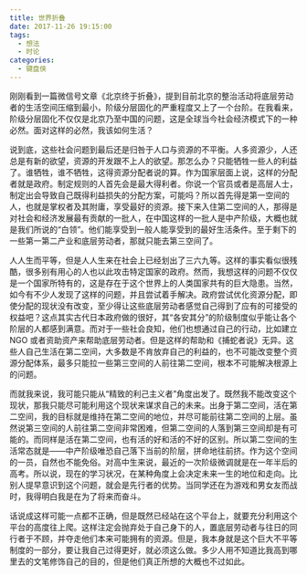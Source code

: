 ```yaml
---
title: 世界折叠
date: 2017-11-26 19:15:00
tags:
  - 想法
  - 时论
categories:
  - 键盘侠
---
```


刚刚看到一篇微信号文章《北京终于折叠》，提到目前北京的整治活动将底层劳动者的生活空间压缩到最小，阶级分层固化的严重程度又上了一个台阶。在我看来，阶级分层固化不仅仅是北京乃至中国的问题，这是全球当今社会经济模式下的一种必然。面对这样的必然，我该如何生活？

说到底，这些社会问题到最后还是归咎于人口与资源的不平衡。人多资源少，人还总是有新的欲望，资源的开发跟不上人的欲望。那怎么办？只能牺牲一些人的利益了。谁牺牲，谁不牺牲，这得资源分配者说的算。作为国家层面上说，这样的分配者就是政府。制定规则的人首先会是最大得利者。你说一个官员或者是高层人士，制定出会导致自己既得利益损失的分配方案，可能吗？所以首先得是第一空间的人，也就是掌权者及其附庸，享受最好的资源。接下来入住第二空间的人，那得是对社会和经济发展最有贡献的一批人，在中国这样的一批人是中产阶级，大概也就是我们所说的“白领”。他们能享受到一般人能享受到的最好生活条件。至于剩下的一些第一第二产业和底层劳动者，那就只能去第三空间了。
<!-- more -->
人人生而平等，但是人人生来在社会上已经划出了三六九等。这样的事实看似很残酷，很多别有用心的人也以此攻击特定国家的政府。然而，我想这样的问题不仅仅是一个国家所特有的，这是存在于这个世界上的人类国家共有的巨大隐患。当然，如今有不少人发现了这样的问题，并且尝试着手解决。政府尝试优化资源分配，即使分配的现状没有改变，至少得让这些底层劳动者感觉自己得到了应有的可接受的权益吧？这点其实古代日本政府做的很好，其“各安其分”的阶级制度似乎能让各个阶层的人都感到满意。而对于一些社会良知，他们也想通过自己的行动，比如建立 NGO 或者资助资产来帮助底层劳动者。但是这样的帮助和《捕蛇者说》无异。这些人自己生活在第二空间，大多数是不肯放弃自己的利益的，也不可能改变整个资源分配体系，最多只能拉一些第三空间的人前往第二空间，根本不可能解决根源上的问题。

而就我来说，我可能只能从“精致的利己主义者”角度出发了。既然我不能改变这个现状，那我只能尽可能利用这个现状来谋求自己的未来。出身于第二空间，活在第二空间，我的目标就是维持在第二空间的地位，并尽可能前往第二空间的上层。虽然说第三空间的人前往第二空间非常困难，但第二空间的人落到第三空间却是有可能的。而同样是活在第二空间，也有活的好和活的不好的区别。所以第二空间的生活常态就是——中产阶级唯恐自己落下当前的阶层，拼命地往前挤。作为这个空间的一员，自然也不能免俗。对高中生来说，最近的一次阶级微调就是在一年半后的高考。所以说，现在的学习状况，在某种角度上会决定未来一生的地位和走向。比别人提早意识到这个问题，就会是先行者的优势。当同学还在为游戏和男女友而战时，我得明白我是在为了将来而奋斗。

话说成这样可能一点都不正确，但是既然已经站在这个平台上，就要充分利用这个平台的高度往上爬。这样注定会抛弃处于自己身下的人，置底层劳动者与往日的同行者于不顾，并夺走他们本来可能拥有的资源。但是，我本身就是这个巨大不平等制度的一部分，要让我自己过得更好，就必须这么做。多少人用不知道比我高到哪里去的文笔修饰自己的目的，但是他们真正所想的大概也不过如此。
